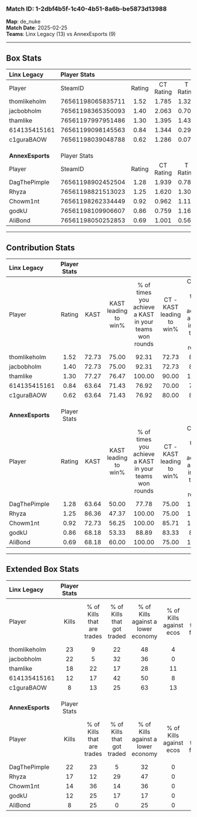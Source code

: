 ### Match ID: 1-2dbf4b5f-1c40-4b51-8a6b-be5873d13988  
**Map**: de_nuke  
**Match Date**: 2025-02-25  
**Teams**: Linx Legacy (13) vs AnnexEsports (9)  

---  

## Box Stats  

| **Linx Legacy**  | Player Stats      |        |           |          |       |       |       |         |        |      |     |
| :- | :- | :-: | :-: | :-: | :-: | :-: | :-: | :-: | :-: | :-: | :-: |
| Player           | SteamID           | Rating | CT Rating | T Rating | KAST  |  ADR  | Kills | Assists | Deaths | K/D  | HS% |
| thomlikeholm     | 76561198065835711 |  1.52  |   1.785   |  1.324   | 72.73 | 114.1 |  23   |    6    |   15   | 1.53 | 52  |
| jacbobholm       | 76561198365350093 |  1.40  |   2.063   |  0.704   | 72.73 | 99.2  |  22   |    2    |   16   | 1.38 | 40  |
| thamlike         | 76561197997951486 |  1.30  |   1.395   |  1.432   | 77.27 | 81.1  |  18   |    4    |   13   | 1.38 | 50  |
| 614135415161     | 76561199098145563 |  0.84  |   1.344   |  0.297   | 63.64 | 61.3  |  12   |    3    |   15   | 0.80 | 66  |
| c1guraBAOW       | 76561198039048788 |  0.62  |   1.286   |  0.070   | 63.64 | 42.5  |   8   |    2    |   15   | 0.53 | 62  |
|                  |                   |        |           |          |       |       |       |         |        |      |     |
|                  |                   |        |           |          |       |       |       |         |        |      |     |
|                  |                   |        |           |          |       |       |       |         |        |      |     |
| **AnnexEsports** | Player Stats      |        |           |          |       |       |       |         |        |      |     |
| Player           | SteamID           | Rating | CT Rating | T Rating | KAST  |  ADR  | Kills | Assists | Deaths | K/D  | HS% |
| DagThePimple     | 76561198902452504 |  1.28  |   1.939   |  0.788   | 63.64 | 94.2  |  22   |    1    |   17   | 1.29 | 22  |
| Rhyza            | 76561198821513023 |  1.25  |   1.620   |  1.306   | 86.36 | 82.6  |  17   |    4    |   16   | 1.06 | 52  |
| Chowm1nt         | 76561198262334449 |  0.92  |   0.962   |  1.119   | 72.73 | 56.5  |  14   |    1    |   17   | 0.82 | 35  |
| godkU            | 76561198109906607 |  0.86  |   0.759   |  1.169   | 68.18 | 80.8  |  12   |    7    |   19   | 0.63 | 58  |
| AliBond          | 76561198050252853 |  0.69  |   1.001   |  0.568   | 68.18 | 49.8  |   8   |    5    |   15   | 0.53 | 62  |
---  

## Contribution Stats  

| **Linx Legacy**  | Player Stats |       |                      |                                                        |                           |                                                             |                          |                                                            |
| :- | :-: | :-: | :-: | :-: | :-: | :-: | :-: | :-: |
| Player           |    Rating    | KAST  | KAST leading to win% | % of times you achieve a KAST in your teams won rounds | CT - KAST leading to win% | CT - % of times you achieve a KAST in your teams won rounds | T - KAST leading to win% | T - % of times you achieve a KAST in your teams won rounds |
| thomlikeholm     |     1.52     | 72.73 |        75.00         |                         92.31                          |           72.73           |                            88.89                            |          80.00           |                           100.00                           |
| jacbobholm       |     1.40     | 72.73 |        75.00         |                         92.31                          |           72.73           |                            88.89                            |          80.00           |                           100.00                           |
| thamlike         |     1.30     | 77.27 |        76.47         |                         100.00                         |           90.00           |                           100.00                            |          57.14           |                           100.00                           |
| 614135415161     |     0.84     | 63.64 |        71.43         |                         76.92                          |           70.00           |                            77.78                            |          75.00           |                           75.00                            |
| c1guraBAOW       |     0.62     | 63.64 |        71.43         |                         76.92                          |           80.00           |                            88.89                            |          50.00           |                           50.00                            |
|                  |              |       |                      |                                                        |                           |                                                             |                          |                                                            |
|                  |              |       |                      |                                                        |                           |                                                             |                          |                                                            |
|                  |              |       |                      |                                                        |                           |                                                             |                          |                                                            |
| **AnnexEsports** | Player Stats |       |                      |                                                        |                           |                                                             |                          |                                                            |
| Player           |    Rating    | KAST  | KAST leading to win% | % of times you achieve a KAST in your teams won rounds | CT - KAST leading to win% | CT - % of times you achieve a KAST in your teams won rounds | T - KAST leading to win% | T - % of times you achieve a KAST in your teams won rounds |
| DagThePimple     |     1.28     | 63.64 |        50.00         |                         77.78                          |           75.00           |                           100.00                            |          16.67           |                           33.33                            |
| Rhyza            |     1.25     | 86.36 |        47.37         |                         100.00                         |           75.00           |                           100.00                            |          27.27           |                           100.00                           |
| Chowm1nt         |     0.92     | 72.73 |        56.25         |                         100.00                         |           85.71           |                           100.00                            |          33.33           |                           100.00                           |
| godkU            |     0.86     | 68.18 |        53.33         |                         88.89                          |           83.33           |                            83.33                            |          33.33           |                           100.00                           |
| AliBond          |     0.69     | 68.18 |        60.00         |                         100.00                         |           75.00           |                           100.00                            |          42.86           |                           100.00                           |
---  

## Extended Box Stats  

| **Linx Legacy**  | Player Stats |                            |                            |                                    |                         |                              |                                 |        |                             |                                     |                          |                               |                            |
| :- | :-: | :-: | :-: | :-: | :-: | :-: | :-: | :-: | :-: | :-: | :-: | :-: | :-: |
| Player           |    Kills     | % of Kills that are trades | % of Kills that got traded | % of Kills against a lower economy | % of Kills against ecos | % of Kills that are flawless | % of Kills that are close duels | Deaths | % of Deaths that get traded | % of Deaths against a lower economy | % of Deaths against ecos | % of Deaths that are flawless | % of Deaths that are close |
| thomlikeholm     |      23      |             9              |             22             |                 48                 |            4            |              74              |                9                |   15   |             13              |                 27                  |            0             |              67               |             7              |
| jacbobholm       |      22      |             5              |             32             |                 36                 |            0            |              73              |                5                |   16   |             13              |                 19                  |            0             |              88               |             0              |
| thamlike         |      18      |             22             |             17             |                 28                 |           11            |              72              |               11                |   13   |              8              |                 23                  |            0             |              54               |             8              |
| 614135415161     |      12      |             17             |             42             |                 50                 |            8            |              67              |               17                |   15   |              7              |                 13                  |            0             |              60               |             0              |
| c1guraBAOW       |      8       |             13             |             25             |                 63                 |           13            |              88              |               13                |   15   |             27              |                 20                  |            0             |              73               |             0              |
|                  |              |                            |                            |                                    |                         |                              |                                 |        |                             |                                     |                          |                               |                            |
|                  |              |                            |                            |                                    |                         |                              |                                 |        |                             |                                     |                          |                               |                            |
|                  |              |                            |                            |                                    |                         |                              |                                 |        |                             |                                     |                          |                               |                            |
| **AnnexEsports** | Player Stats |                            |                            |                                    |                         |                              |                                 |        |                             |                                     |                          |                               |                            |
| Player           |    Kills     | % of Kills that are trades | % of Kills that got traded | % of Kills against a lower economy | % of Kills against ecos | % of Kills that are flawless | % of Kills that are close duels | Deaths | % of Deaths that get traded | % of Deaths against a lower economy | % of Deaths against ecos | % of Deaths that are flawless | % of Deaths that are close |
| DagThePimple     |      22      |             23             |             5              |                 32                 |            0            |              64              |                5                |   17   |              6              |                  6                  |            0             |              82               |             12             |
| Rhyza            |      17      |             12             |             29             |                 47                 |            0            |              65              |                0                |   16   |             50              |                  6                  |            0             |              63               |             13             |
| Chowm1nt         |      14      |             36             |             14             |                 36                 |            0            |              71              |                0                |   17   |             29              |                 12                  |            0             |              76               |             0              |
| godkU            |      12      |             25             |             17             |                 17                 |            0            |              83              |                8                |   19   |             26              |                 16                  |            0             |              68               |             11             |
| AliBond          |      8       |             25             |             0              |                 25                 |            0            |              63              |                0                |   15   |             20              |                  7                  |            0             |              67               |             13             |
